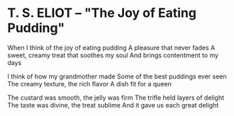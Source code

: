 # T. S. ELIOT – "The Joy of Eating Pudding"

When I think of the joy of eating pudding
A pleasure that never fades
A sweet, creamy treat that soothes my soul
And brings contentment to my days

I think of how my grandmother made
Some of the best puddings ever seen
The creamy texture, the rich flavor
A dish fit for a queen

The custard was smooth, the jelly was firm
The trifle held layers of delight
The taste was divine, the treat sublime
And it gave us each great delight

